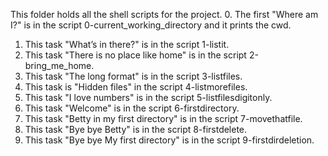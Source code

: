 This folder holds all the shell scripts for the project.
0. The first "Where am I?" is in the script 0-current_working_directory and it prints the cwd.
1. This task "What’s in there?" is in the script 1-listit.
2. This task "There is no place like home" is in the script 2-bring_me_home.
3. This task "The long format" is in the script 3-listfiles.
4. This task is "Hidden files" in the script 4-listmorefiles.
5. This task "I love numbers" is in the script 5-listfilesdigitonly.
6. This task "Welcome" is in the script 6-firstdirectory.
7. This task "Betty in my first directory" is in the script 7-movethatfile.
8. This task "Bye bye Betty" is in the script 8-firstdelete.
9. This task "Bye bye My first directory" is in the script 9-firstdirdeletion.
